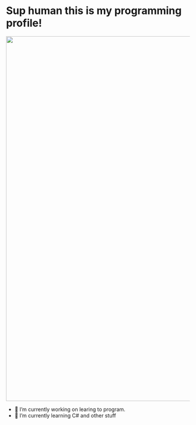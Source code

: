 <h1>Sup human this is my programming profile!</h2>
<img src="https://youreno.fun/ghost-in-the-shell-typing.gif" width="1000">

- 🔭 I’m currently working on learing to program.
- 🌱 I’m currently learning C# and other stuff
